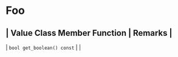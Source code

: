 # Foo


| Value Class Member Function | Remarks |
-----------------------------------------
| `bool get_boolean() const` |          |
